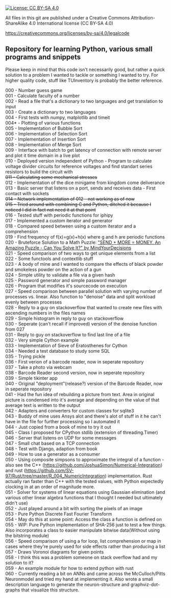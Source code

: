 [![License: CC BY-SA 4.0](https://licensebuttons.net/l/by-sa/4.0/80x15.png)](https://creativecommons.org/licenses/by-sa/4.0/)

All files in this git are published under a Creative Commons Attribution-ShareAlike 4.0 International license (CC BY-SA 4.0)

https://creativecommons.org/licenses/by-sa/4.0/legalcode

## Repository for learning Python, various small programs and snippets
Please keep in mind that this code isn't necessarily good, but rather a quick solution to a problem I wanted to tackle or something I wanted to try. For higher quality code, stuff like TUInventory is probably the better reference.

000     - Number guess game  
001     - Calculate faculty of a number  
002     - Read a file that's a dictionary to two languages and get translation to input  
003     - Create a dictionary to two languages  
004     - First tests with numpy, matplotlib and timeit  
004*    - Plotting of various functions  
005     - Implementation of Bubble Sort  
006     - Implementation of Selection Sort  
007     - Implementation of Insertion Sort  
008     - Implementation of Merge Sort  
009     - Interface with batch to get latency of connection with remote server and plot it time domain in a live plot  
010     - Deployed version independent of Python - Program to calculate voltage divider circuits for reference voltages and find standart series resistors to build the circuit with  
~~011     - Calculating some mechanical stresses~~  
012     - Implementation of the dice minigame from kingdom come deliverance  
013     - Basic server that listens on a port, sends and receives data - First contact with sockets  
~~014     - Network implementation of 012 - not working as of now~~  
~~015     - Tried around with combining C and Python, ditched it because I noticed I did in fact not need it at that point~~  
016     - Tested stuff with periodic functions for iphipy  
017     - Implemented a custom iterator and generator  
018     - Compared speed between using a custom iterator and a comprehension  
019     - Find frequency of f(x)=g(x)+h(x) where g and h are periodic functions  
020     - Bruteforce Solution to a Math Puzzle: ["SEND + MORE = MONEY. An Amazing Puzzle - Can You Solve It?" by MindYourDecisions](https://youtu.be/p5YjV-100Hc)  
021     - Speed comparison of two ways to get unique elements from a list  
022     - Some functools and contextlib stuff  
023     - A body of mine and I wanted to compare the effects of black powder and smokeless powder on the action of a gun  
024     - Simple utility to validate a file via a given hash  
025     - Password generator and simple password manager  
026     - Program that modifies it's sourcecode on execution  
027     - Speed comparison between parallel solution with varying number of processes vs. linear. Also function to "denoise" data and split workload evenly between processes  
028     - Reply to a guy on stackoverflow that wanted to create new files with ascending numbers in the files names  
029     - Simple histogram in reply to guy on stackoverflow  
030     - Seperate (can't recall if improved) version of the denoise function from 027  
031     - Reply to guy on stackoverflow to find last line of a file  
032     - Very simple Cython example  
033     - Implementation of Sieve of Eratosthenes for Cython  
034     - Needed a test database to study some SQL  
035     - Trying pickle  
036     - First verion of a barcode reader, now in seperate repository  
037     - Take a photo via webcam  
038     - Barcode Reader second version, now in seperate repository  
039     - Simple tikinter app  
040     - Original "deployment"(release?) version of the Barcode Reader, now in seperate repository  
041     - Had the fun idea of rebuilding a picture from text. Area in original picture is condensed into it's average and depending on the value of that average text is written to the output  
042     - Adapters and converters for custom classes for sqlite3  
043     - Buddy of mine uses Ansys alot and there's alot of stuff in it he can't have in the file for further processing so I automated it  
044     - Just copied from a book of mine to try it out  
045     - Class I proposed for CPython stdlib (extension of threading.Timer)  
046     - Server that listens on UDP for some messages  
047     - Small chat based on a TCP connection  
048     - Test with Django, adaption from book  
049     - How to use a generator as a consumer  
050     - Using composite simpsons to approximate the integral of a function - also see the C++ (https://github.com/JoshuaSimon/Numerical-Integration) and rust (https://github.com/SV-97/Rust/tree/master/R_004_NumericIntegration) implementation. Rust actually ran faster than C++ with the tested values, with Python expectedly clocking in at an order of magnitude more.  
051     - Solver for systems of linear equations using Gaussian elimination (and various other linear algebra functions that I thought I needed but ultimately didn't use)  
052     - Just played around a bit with sorting the pixels of an image  
053     - Pure Python Discrete Fast Fourier Transform  
054     - May do this at some point: Access the class a function is defined on  
055     - WIP: Pure Python implementation of SHA-256 just to test a few things. Also incorporates a class to easier manipulate bitwise data(Without using the bitstring module)  
056     - Speed comparison of using a for loop, list comprehension or map in cases where they're purely used for side effects rather than producing a list  
057     - Draws Voronoi diagrams for given points  
058     - I think this was a problem someone on stack overflow had and my solution to it?  
059     - An example module for how to extend python with rust  
060     - Currently reading a bit on ANNs and came across the McCulloch/Pitts Neuronmodel and tried my hand at implementing it. Also wrote a small description language to generate the neuron-structure and graphviz-dot-graphs that visualize this structure.  
